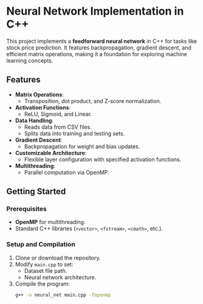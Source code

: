 # Neural Network Implementation in C++

This project implements a **feedforward neural network** in C++ for tasks like stock price prediction. It features backpropagation, gradient descent, and efficient matrix operations, making it a foundation for exploring machine learning concepts.

## Features

- **Matrix Operations**:
  - Transposition, dot product, and Z-score normalization.
- **Activation Functions**:
  - ReLU, Sigmoid, and Linear.
- **Data Handling**:
  - Reads data from CSV files.
  - Splits data into training and testing sets.
- **Gradient Descent**:
  - Backpropagation for weight and bias updates.
- **Customizable Architecture**:
  - Flexible layer configuration with specified activation functions.
- **Multithreading**:
  - Parallel computation via OpenMP.

## Getting Started

### Prerequisites
- **OpenMP** for multithreading.
- Standard C++ libraries (`<vector>`, `<fstream>`, `<cmath>`, etc.).

### Setup and Compilation
1. Clone or download the repository.
2. Modify `main.cpp` to set:
   - Dataset file path.
   - Neural network architecture.
3. Compile the program:
   ```bash
   g++ -o neural_net main.cpp -fopenmp
